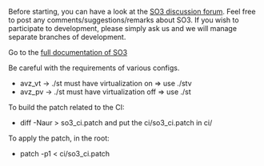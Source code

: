 
Before starting, you can have a look at the [SO3 discussion forum](https://discourse.heig-vd.ch/c/so3).
Feel free to post any comments/suggestions/remarks about SO3. If you wish to participate to development, please simply ask us and we will manage separate branches of development. 

Go to the [full documentation of SO3](https://smartobjectoriented.github.io/so3)


Be careful with the requirements of various configs.

- avz_vt -> ./st must have virtualization on => use ./stv
- avz_pv -> ./st must have virtualization off => use ./st


To build the patch related to the CI:

- diff -Naur <source> <result> > so3_ci.patch
and put the ci/so3_ci.patch in ci/

To apply the patch, in the root:
- patch -p1 < ci/so3_ci.patch


